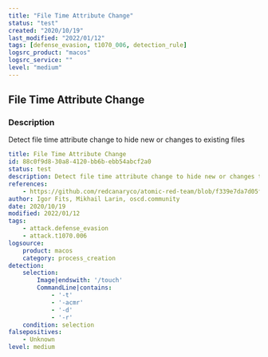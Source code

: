 ```yaml
---
title: "File Time Attribute Change"
status: "test"
created: "2020/10/19"
last_modified: "2022/01/12"
tags: [defense_evasion, t1070_006, detection_rule]
logsrc_product: "macos"
logsrc_service: ""
level: "medium"
---
```


## File Time Attribute Change

### Description

Detect file time attribute change to hide new or changes to existing files

```yml
title: File Time Attribute Change
id: 88c0f9d8-30a8-4120-bb6b-ebb54abcf2a0
status: test
description: Detect file time attribute change to hide new or changes to existing files
references:
    - https://github.com/redcanaryco/atomic-red-team/blob/f339e7da7d05f6057fdfcdd3742bfcf365fee2a9/atomics/T1070.006/T1070.006.md
author: Igor Fits, Mikhail Larin, oscd.community
date: 2020/10/19
modified: 2022/01/12
tags:
    - attack.defense_evasion
    - attack.t1070.006
logsource:
    product: macos
    category: process_creation
detection:
    selection:
        Image|endswith: '/touch'
        CommandLine|contains:
            - '-t'
            - '-acmr'
            - '-d'
            - '-r'
    condition: selection
falsepositives:
    - Unknown
level: medium

```
